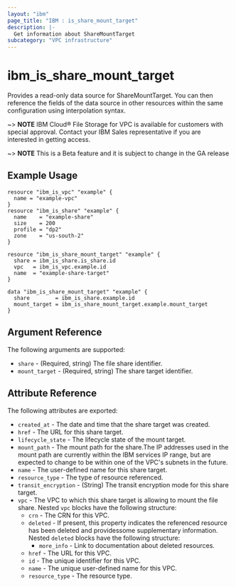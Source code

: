 ```yaml
---
layout: "ibm"
page_title: "IBM : is_share_mount_target"
description: |-
  Get information about ShareMountTarget
subcategory: "VPC infrastructure"
---
```


# ibm\_is_share_mount_target

Provides a read-only data source for ShareMountTarget. You can then reference the fields of the data source in other resources within the same configuration using interpolation syntax.


~> **NOTE**
IBM Cloud® File Storage for VPC is available for customers with special approval. Contact your IBM Sales representative if you are interested in getting access.

~> **NOTE**
This is a Beta feature and it is subject to change in the GA release 



## Example Usage

```hcl
resource "ibm_is_vpc" "example" {
  name = "example-vpc"
}
resource "ibm_is_share" "example" {
  name    = "example-share"
  size    = 200
  profile = "dp2"
  zone    = "us-south-2"
}

resource "ibm_is_share_mount_target" "example" {
  share = ibm_is_share.is_share.id
  vpc   = ibm_is_vpc.example.id
  name  = "example-share-target"
}

data "ibm_is_share_mount_target" "example" {
  share        = ibm_is_share.example.id
  mount_target = ibm_is_share_mount_target.example.mount_target
}
```

## Argument Reference

The following arguments are supported:

- `share` - (Required, string) The file share identifier.
- `mount_target` - (Required, string) The share target identifier.

## Attribute Reference

The following attributes are exported:

- `created_at` - The date and time that the share target was created.
- `href` - The URL for this share target.
- `lifecycle_state` - The lifecycle state of the mount target.
- `mount_path` - The mount path for the share.The IP addresses used in the mount path are currently within the IBM services IP range, but are expected to change to be within one of the VPC's subnets in the future.
- `name` - The user-defined name for this share target.
- `resource_type` - The type of resource referenced.
- `transit_encryption` - (String) The transit encryption mode for this share target.
- `vpc` - The VPC to which this share target is allowing to mount the file share. Nested `vpc` blocks have the following structure:
	- `crn` - The CRN for this VPC.
	- `deleted` - If present, this property indicates the referenced resource has been deleted and providessome supplementary information. Nested `deleted` blocks have the following structure:
		- `more_info` - Link to documentation about deleted resources.
	- `href` - The URL for this VPC.
	- `id` - The unique identifier for this VPC.
	- `name` - The unique user-defined name for this VPC.
	- `resource_type` - The resource type.

